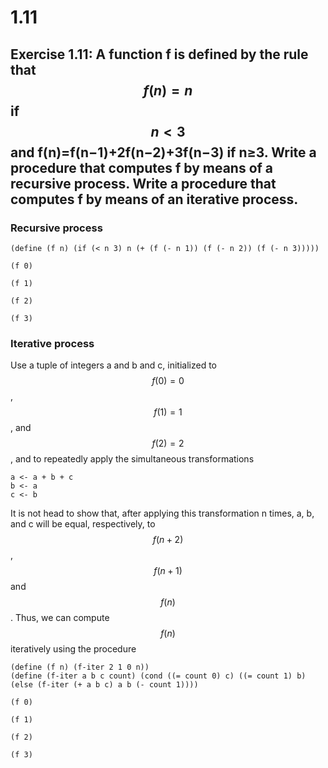 # 1.11

## Exercise 1.11: A function f is defined by the rule that $$f(n)=n$$ if $$n<3$$ and f(n)=f(n−1)+2f(n−2)+3f(n−3) if n≥3. Write a procedure that computes f by means of a recursive process. Write a procedure that computes f by means of an iterative process.

### Recursive process

```eval-scheme
(define (f n) (if (< n 3) n (+ (f (- n 1)) (f (- n 2)) (f (- n 3)))))
```

```eval-scheme
(f 0)
```

```eval-scheme
(f 1)
```

```eval-scheme
(f 2)
```

```eval-scheme
(f 3)
```

### Iterative process

Use a tuple of integers a and b and c, initialized to $$f(0) = 0$$, $$f(1) = 1$$, and $$f(2) = 2$$, and to repeatedly apply the simultaneous transformations

```
a <- a + b + c
b <- a
c <- b
```

It is not head to show that, after applying this transformation n times, a, b, and c will be equal, respectively, to $$f(n+2)$$, $$f(n+1)$$ and $$f(n)$$. Thus, we can compute $$f(n)$$ iteratively using the procedure

```eval-scheme
(define (f n) (f-iter 2 1 0 n))
(define (f-iter a b c count) (cond ((= count 0) c) ((= count 1) b) (else (f-iter (+ a b c) a b (- count 1))))
```

```eval-scheme
(f 0)
```

```eval-scheme
(f 1)
```

```eval-scheme
(f 2)
```

```eval-scheme
(f 3)
```